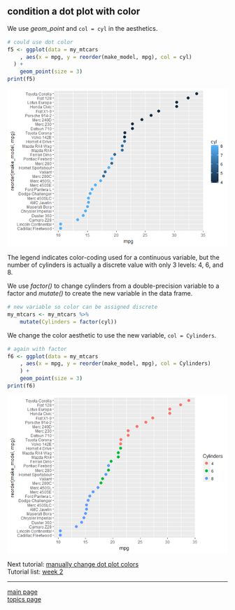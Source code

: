 
condition a dot plot with color
-------------------------------

We use *geom\_point* and `col = cyl` in the aesthetics.

``` r
# could use dot color
f5 <- ggplot(data = my_mtcars
    , aes(x = mpg, y = reorder(make_model, mpg), col = cyl)
  ) +
    geom_point(size = 3)
print(f5)
```

![](tut-0705_condition-by-color_files/figure-markdown_github-ascii_identifiers/unnamed-chunk-3-1.png)

The legend indicates color-coding used for a continuous variable, but the number of cylinders is actually a discrete value with only 3 levels: 4, 6, and 8.

We use *factor()* to change cylinders from a double-precision variable to a factor and *mutate()* to create the new variable in the data frame.

``` r
# new variable so color can be assigned discrete
my_mtcars <- my_mtcars %>%
    mutate(Cylinders = factor(cyl))
```

We change the color aesthetic to use the new variable, `col = Cylinders`.

``` r
# again with factor
f6 <- ggplot(data = my_mtcars
    , aes(x = mpg, y = reorder(make_model, mpg), col = Cylinders)
    ) +
    geom_point(size = 3)
print(f6)
```

![](tut-0705_condition-by-color_files/figure-markdown_github-ascii_identifiers/unnamed-chunk-5-1.png)

Next tutorial: [manually change dot plot colors](tut-0706_manual-color.md)<br> Tutorial list: [week 2](week-02_assignments.md)

------------------------------------------------------------------------

[main page](../README.md)<br> [topics page](../README-by-topic.md)
